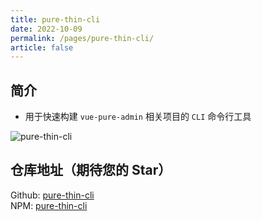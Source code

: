 ```yaml
---
title: pure-thin-cli
date: 2022-10-09
permalink: /pages/pure-thin-cli/
article: false
---
```


## 简介

- 用于快速构建 `vue-pure-admin` 相关项目的 `CLI` 命令行工具

![pure-thin-cli](~@alias/img/guide/pure-thin-cli.gif)

## 仓库地址（期待您的 Star）

Github: [pure-thin-cli](https://github.com/Ten-K/pure-thin-cli)  
NPM: [pure-thin-cli](https://www.npmjs.com/package/pure-thin-cli)
